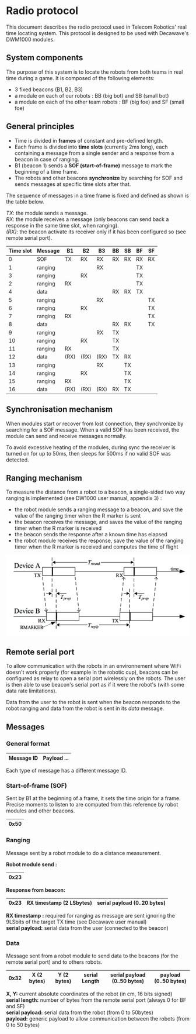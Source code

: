 # Radio protocol
This document describes the radio protocol used in Telecom Robotics' real time
locating system. This protocol is designed to be used with Decawave's DWM1000
modules.

## System components

The purpose of this system is to locate the robots from both teams in real time
during a game. It is composed of the following elements:

* 3 fixed beacons (B1, B2, B3)
* a module on each of our robots : BB (big bot) and SB (small bot)
* a module on each of the other team robots : BF (big foe) and SF (small foe)
 
## General principles

* Time is divided in **frames** of constant and pre-defined length.
* Each frame is divided into **time slots** (currently 2ms long), each containing
a message from a single sender and a response from a beacon in case of ranging.
* B1 (beacon 1) sends a **SOF (start-of-frame)** message to mark the beginning of a
time frame.
* The robots and other beacons **synchronize** by searching for SOF and sends messages
at specific time slots after that.

The sequence of messages in a time frame is fixed and defined as shown is the
table below.

*TX*: the module sends a message. <br>
*RX*: the module receives a message (only beacons can send back a response in
the same time slot, when ranging). <br>
*(RX)*: the beacon activate its receiver only if it has been configured so
(see remote serial port). <br>


| Time slot | Message | B1 | B2 | B3 | BB | SB | BF | SF |
|-----------|---------|----|----|----|----|----|----|----|
| 0         | SOF     | TX | RX | RX | RX | RX | RX | RX |
| 1         | ranging |    |    | RX |    |    | TX |    |
| 3         | ranging |    | RX |    |    |    | TX |    |
| 2         | ranging | RX |    |    |    |    | TX |    |
| 4         | data    |    |    |    | RX | RX | TX |    |
| 5         | ranging |    |    | RX |    |    |    | TX |
| 6         | ranging |    | RX |    |    |    |    | TX |
| 7         | ranging | RX |    |    |    |    |    | TX |
| 8         | data    |    |    |    | RX | RX |    | TX |
| 9         | ranging |    |    | RX | TX |    |    |    |
| 10        | ranging |    | RX |    | TX |    |    |    |
| 11        | ranging | RX |    |    | TX |    |    |    |
| 12        | data    |(RX)|(RX)|(RX)| TX | RX |    |    |
| 13        | ranging |    |    | RX |    | TX |    |    |
| 14        | ranging |    | RX |    |    | TX |    |    |
| 15        | ranging | RX |    |    |    | TX |    |    |
| 16        | data    |(RX)|(RX)|(RX)| RX | TX |    |    |


## Synchronisation mechanism

When modules start or recover from lost connection, they synchronize by searching
for a SOF message. When a valid SOF has been received, the module can send and
receive messages normally.

To avoid excessive heating of the modules, during sync the receiver is turned on
for up to 50ms, then sleeps for 500ms if no valid SOF was detected.


## Ranging mechanism

To measure the distance from a robot to a beacon, a single-sided two way ranging
is implemented (see DW1000 user manual, appendix 3) :

* the robot module sends a ranging message to a beacon, and save the value of the
ranging timer when the R marker is sent
* the beacon receives the message, and saves the value of the ranging timer
when the R marker is received
* the beacon sends the response after a known time has elapsed
* the robot module receives the response, save the value of the ranging timer
when the R marker is received and computes the time of flight

![twr-ss](/twr-ss.jpeg)

## Remote serial port

To allow communication with the robots in an environnement where WiFi doesn't work
properly (for example in the robotic cup), beacons can be configured as relay to
open a serial port wirelessly on the robots. The user is then able to use beacon's
serial port as if it were the robot's (with some data rate limitations).

Data from the user to the robot is sent when the beacon responds to the robot
ranging and data from the robot is sent in its *data* message.

## Messages

### General format

| Message ID | Payload ... |
|------------|-------------|

Each type of message has a different message ID.


### Start-of-frame (SOF)

Sent by B1 at the beginning of a frame, it sets the time origin for a frame.
Precise moments to listen to are computed from this reference by robot modules and other beacons.

| 0x50 |
|------|


### Ranging

Message sent by a robot module to do a distance measurement.

**Robot module send :**

| 0x23 |
|------|

**Response from beacon:**

| 0x23 | RX timestamp (2 LSbytes) | serial payload (0..20 bytes) |
| ---- | ------------------------ | ---------------------------- |

**RX timestamp :** required for ranging as message are sent ignoring the 9LSbits of the target TX time (see Decawave user manual) <br>
**serial payload:** serial data from the user (connected to the beacon)

### Data

Message sent from a robot module to send data to the beacons (for the remote
serial port) and to others robots.

| 0x32 | X (2 bytes) | Y (2 bytes) | serial Length | serial payload (0..50 bytes) | payload (0..50 bytes) |
| ---- | ----------- | ----------- | ------------- | ---------------------------- | --------------------- |

**X, Y:** current absolute coordinates of the robot (in cm, 16 bits signed)<br>
**serial length:** number of bytes from the remote serial port (always 0 for BF and SF) <br>
**serial payload:** serial data from the robot (from 0 to 50bytes) <br>
**payload:** generic payload to allow communication between the robots (from 0 to 50 bytes)
